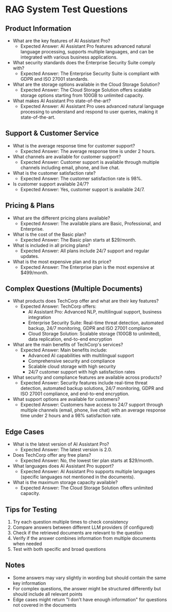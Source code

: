 # RAG System Test Questions

## Product Information
- What are the key features of AI Assistant Pro?
  - Expected Answer: AI Assistant Pro features advanced natural language processing, supports multiple languages, and can be integrated with various business applications.
- What security standards does the Enterprise Security Suite comply with?
  - Expected Answer: The Enterprise Security Suite is compliant with GDPR and ISO 27001 standards.
- What are the storage options available in the Cloud Storage Solution?
  - Expected Answer: The Cloud Storage Solution offers scalable storage options starting from 100GB to unlimited capacity.
- What makes AI Assistant Pro state-of-the-art?
  - Expected Answer: AI Assistant Pro uses advanced natural language processing to understand and respond to user queries, making it state-of-the-art.

## Support & Customer Service
- What is the average response time for customer support?
  - Expected Answer: The average response time is under 2 hours.
- What channels are available for customer support?
  - Expected Answer: Customer support is available through multiple channels including email, phone, and live chat.
- What is the customer satisfaction rate?
  - Expected Answer: The customer satisfaction rate is 98%.
- Is customer support available 24/7?
  - Expected Answer: Yes, customer support is available 24/7.

## Pricing & Plans
- What are the different pricing plans available?
  - Expected Answer: The available plans are Basic, Professional, and Enterprise.
- What is the cost of the Basic plan?
  - Expected Answer: The Basic plan starts at $29/month.
- What is included in all pricing plans?
  - Expected Answer: All plans include 24/7 support and regular updates.
- What is the most expensive plan and its price?
  - Expected Answer: The Enterprise plan is the most expensive at $499/month.

## Complex Questions (Multiple Documents)
- What products does TechCorp offer and what are their key features?
  - Expected Answer: TechCorp offers:
    - AI Assistant Pro: Advanced NLP, multilingual support, business integration
    - Enterprise Security Suite: Real-time threat detection, automated backup, 24/7 monitoring, GDPR and ISO 27001 compliance
    - Cloud Storage Solution: Scalable storage (100GB to unlimited), data replication, end-to-end encryption
- What are the main benefits of TechCorp's services?
  - Expected Answer: Main benefits include:
    - Advanced AI capabilities with multilingual support
    - Comprehensive security and compliance
    - Scalable cloud storage with high security
    - 24/7 customer support with high satisfaction rates
- What security and compliance features are available across products?
  - Expected Answer: Security features include real-time threat detection, automated backup solutions, 24/7 monitoring, GDPR and ISO 27001 compliance, and end-to-end encryption.
- What support options are available for customers?
  - Expected Answer: Customers have access to 24/7 support through multiple channels (email, phone, live chat) with an average response time under 2 hours and a 98% satisfaction rate.

## Edge Cases
- What is the latest version of AI Assistant Pro?
  - Expected Answer: The latest version is 2.0.
- Does TechCorp offer any free plans?
  - Expected Answer: No, the lowest tier plan starts at $29/month.
- What languages does AI Assistant Pro support?
  - Expected Answer: AI Assistant Pro supports multiple languages (specific languages not mentioned in the documents).
- What is the maximum storage capacity available?
  - Expected Answer: The Cloud Storage Solution offers unlimited capacity.

## Tips for Testing
1. Try each question multiple times to check consistency
2. Compare answers between different LLM providers (if configured)
3. Check if the retrieved documents are relevant to the question
4. Verify if the answer combines information from multiple documents when needed
5. Test with both specific and broad questions

## Notes
- Some answers may vary slightly in wording but should contain the same key information
- For complex questions, the answer might be structured differently but should include all relevant points
- Edge cases might return "I don't have enough information" for questions not covered in the documents 